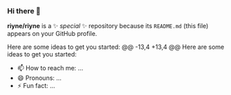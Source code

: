 ### Hi there 👋


**riyne/riyne** is a ✨ _special_ ✨ repository because its `README.md` (this file) appears on your GitHub profile.

Here are some ideas to get you started:
@@ -13,4 +13,4 @@ Here are some ideas to get you started:
- 📫 How to reach me: ...
- 😄 Pronouns: ...
- ⚡ Fun fact: ...
